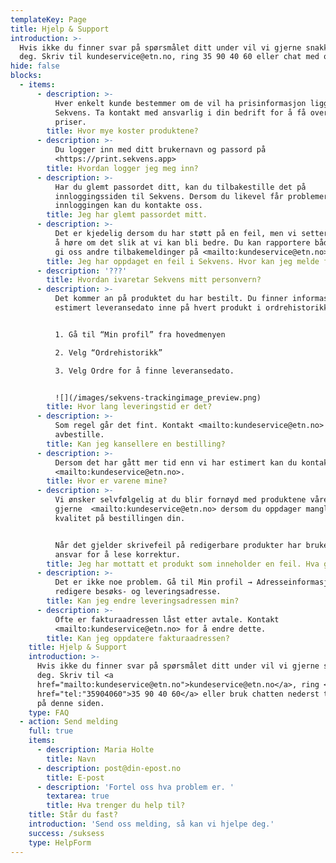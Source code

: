 ```yaml
---
templateKey: Page
title: Hjelp & Support
introduction: >-
  Hvis ikke du finner svar på spørsmålet ditt under vil vi gjerne snakke med
  deg. Skriv til kundeservice@etn.no, ring 35 90 40 60 eller chat med oss.
hide: false
blocks:
  - items:
      - description: >-
          Hver enkelt kunde bestemmer om de vil ha prisinformasjon liggende i
          Sekvens. Ta kontakt med ansvarlig i din bedrift for å få oversikt over
          priser.
        title: Hvor mye koster produktene?
      - description: >-
          Du logger inn med ditt brukernavn og passord på
          <https://print.sekvens.app>
        title: Hvordan logger jeg meg inn?
      - description: >-
          Har du glemt passordet ditt, kan du tilbakestille det på
          innloggingssiden til Sekvens. Dersom du likevel får problemer med å
          innloggingen kan du kontakte oss.
        title: Jeg har glemt passordet mitt.
      - description: >-
          Det er kjedelig dersom du har støtt på en feil, men vi setter pris på
          å høre om det slik at vi kan bli bedre. Du kan rapportere både feil og
          gi oss andre tilbakemeldinger på <mailto:kundeservice@etn.no>.
        title: Jeg har oppdaget en feil i Sekvens. Hvor kan jeg melde fra?
      - description: '???'
        title: Hvordan ivaretar Sekvens mitt personvern?
      - description: >-
          Det kommer an på produktet du har bestilt. Du finner informasjon om
          estimert leveransedato inne på hvert produkt i ordrehistorikken:


          1. Gå til “Min profil” fra hovedmenyen

          2. Velg “Ordrehistorikk”

          3. Velg Ordre for å finne leveransedato. 


          ![](/images/sekvens-trackingimage_preview.png)
        title: Hvor lang leveringstid er det?
      - description: >-
          Som regel går det fint. Kontakt <mailto:kundeservice@etn.no> for å
          avbestille.
        title: Kan jeg kansellere en bestilling?
      - description: >-
          Dersom det har gått mer tid enn vi har estimert kan du kontakte vår
          <mailto:kundeservice@etn.no>.
        title: Hvor er varene mine?
      - description: >-
          Vi ønsker selvfølgelig at du blir fornøyd med produktene våre. Kontakt
          gjerne  <mailto:kundeservice@etn.no> dersom du oppdager manglende
          kvalitet på bestillingen din. 


          Når det gjelder skrivefeil på redigerbare produkter har bruker selv
          ansvar for å lese korrektur.
        title: Jeg har mottatt et produkt som inneholder en feil. Hva gjør jeg?
      - description: >-
          Det er ikke noe problem. Gå til Min profil → Adresseinformasjon for å
          redigere besøks- og leveringsadresse.
        title: Kan jeg endre leveringsadressen min?
      - description: >-
          Ofte er fakturaadressen låst etter avtale. Kontakt
          <mailto:kundeservice@etn.no> for å endre dette.
        title: Kan jeg oppdatere fakturaadressen?
    title: Hjelp & Support
    introduction: >-
      Hvis ikke du finner svar på spørsmålet ditt under vil vi gjerne snakke med
      deg. Skriv til <a
      href="mailto:kundeservice@etn.no">kundeservice@etn.no</a>, ring <a
      href="tel:"35904060">35 90 40 60</a> eller bruk chatten nederst til høyre
      på denne siden.
    type: FAQ
  - action: Send melding
    full: true
    items:
      - description: Maria Holte
        title: Navn
      - description: post@din-epost.no
        title: E-post
      - description: 'Fortel oss hva problem er. '
        textarea: true
        title: Hva trenger du help til?
    title: Står du fast?
    introduction: 'Send oss melding, så kan vi hjelpe deg.'
    success: /suksess
    type: HelpForm
---
```


